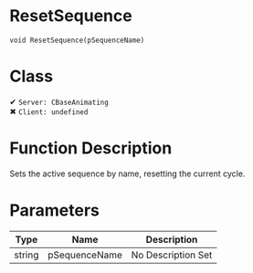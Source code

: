 # ResetSequence
```
void ResetSequence(pSequenceName)
```
# Class
✔ `Server: CBaseAnimating`  
✖ `Client: undefined`  

# Function Description
Sets the active sequence by name, resetting the current cycle.
# Parameters
Type|Name|Description
--|--|--
string|pSequenceName|No Description Set
